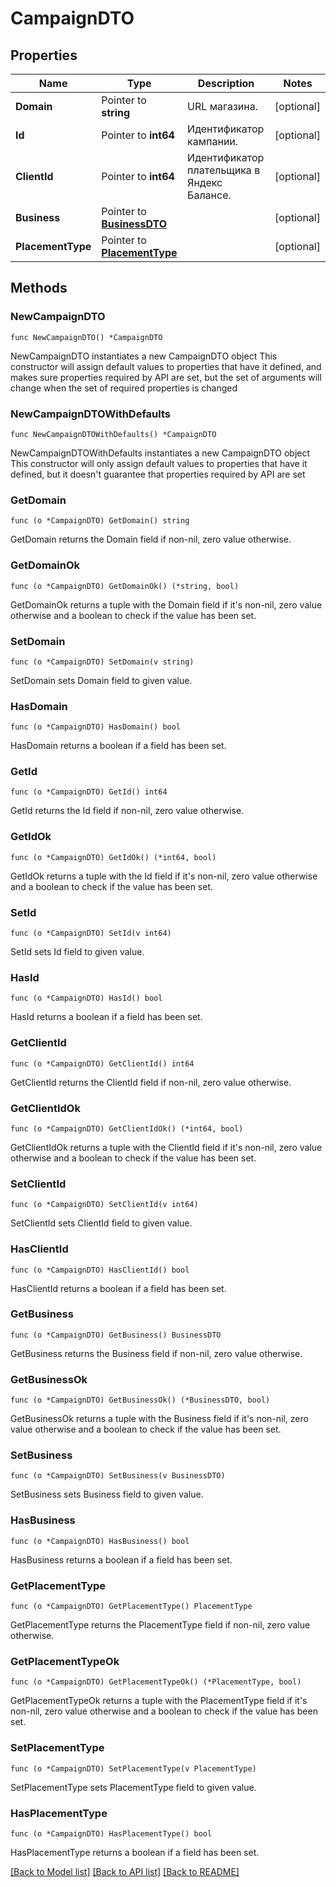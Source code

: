 # CampaignDTO

## Properties

Name | Type | Description | Notes
------------ | ------------- | ------------- | -------------
**Domain** | Pointer to **string** | URL магазина. | [optional] 
**Id** | Pointer to **int64** | Идентификатор кампании. | [optional] 
**ClientId** | Pointer to **int64** | Идентификатор плательщика в Яндекс Балансе. | [optional] 
**Business** | Pointer to [**BusinessDTO**](BusinessDTO.md) |  | [optional] 
**PlacementType** | Pointer to [**PlacementType**](PlacementType.md) |  | [optional] 

## Methods

### NewCampaignDTO

`func NewCampaignDTO() *CampaignDTO`

NewCampaignDTO instantiates a new CampaignDTO object
This constructor will assign default values to properties that have it defined,
and makes sure properties required by API are set, but the set of arguments
will change when the set of required properties is changed

### NewCampaignDTOWithDefaults

`func NewCampaignDTOWithDefaults() *CampaignDTO`

NewCampaignDTOWithDefaults instantiates a new CampaignDTO object
This constructor will only assign default values to properties that have it defined,
but it doesn't guarantee that properties required by API are set

### GetDomain

`func (o *CampaignDTO) GetDomain() string`

GetDomain returns the Domain field if non-nil, zero value otherwise.

### GetDomainOk

`func (o *CampaignDTO) GetDomainOk() (*string, bool)`

GetDomainOk returns a tuple with the Domain field if it's non-nil, zero value otherwise
and a boolean to check if the value has been set.

### SetDomain

`func (o *CampaignDTO) SetDomain(v string)`

SetDomain sets Domain field to given value.

### HasDomain

`func (o *CampaignDTO) HasDomain() bool`

HasDomain returns a boolean if a field has been set.

### GetId

`func (o *CampaignDTO) GetId() int64`

GetId returns the Id field if non-nil, zero value otherwise.

### GetIdOk

`func (o *CampaignDTO) GetIdOk() (*int64, bool)`

GetIdOk returns a tuple with the Id field if it's non-nil, zero value otherwise
and a boolean to check if the value has been set.

### SetId

`func (o *CampaignDTO) SetId(v int64)`

SetId sets Id field to given value.

### HasId

`func (o *CampaignDTO) HasId() bool`

HasId returns a boolean if a field has been set.

### GetClientId

`func (o *CampaignDTO) GetClientId() int64`

GetClientId returns the ClientId field if non-nil, zero value otherwise.

### GetClientIdOk

`func (o *CampaignDTO) GetClientIdOk() (*int64, bool)`

GetClientIdOk returns a tuple with the ClientId field if it's non-nil, zero value otherwise
and a boolean to check if the value has been set.

### SetClientId

`func (o *CampaignDTO) SetClientId(v int64)`

SetClientId sets ClientId field to given value.

### HasClientId

`func (o *CampaignDTO) HasClientId() bool`

HasClientId returns a boolean if a field has been set.

### GetBusiness

`func (o *CampaignDTO) GetBusiness() BusinessDTO`

GetBusiness returns the Business field if non-nil, zero value otherwise.

### GetBusinessOk

`func (o *CampaignDTO) GetBusinessOk() (*BusinessDTO, bool)`

GetBusinessOk returns a tuple with the Business field if it's non-nil, zero value otherwise
and a boolean to check if the value has been set.

### SetBusiness

`func (o *CampaignDTO) SetBusiness(v BusinessDTO)`

SetBusiness sets Business field to given value.

### HasBusiness

`func (o *CampaignDTO) HasBusiness() bool`

HasBusiness returns a boolean if a field has been set.

### GetPlacementType

`func (o *CampaignDTO) GetPlacementType() PlacementType`

GetPlacementType returns the PlacementType field if non-nil, zero value otherwise.

### GetPlacementTypeOk

`func (o *CampaignDTO) GetPlacementTypeOk() (*PlacementType, bool)`

GetPlacementTypeOk returns a tuple with the PlacementType field if it's non-nil, zero value otherwise
and a boolean to check if the value has been set.

### SetPlacementType

`func (o *CampaignDTO) SetPlacementType(v PlacementType)`

SetPlacementType sets PlacementType field to given value.

### HasPlacementType

`func (o *CampaignDTO) HasPlacementType() bool`

HasPlacementType returns a boolean if a field has been set.


[[Back to Model list]](../README.md#documentation-for-models) [[Back to API list]](../README.md#documentation-for-api-endpoints) [[Back to README]](../README.md)


